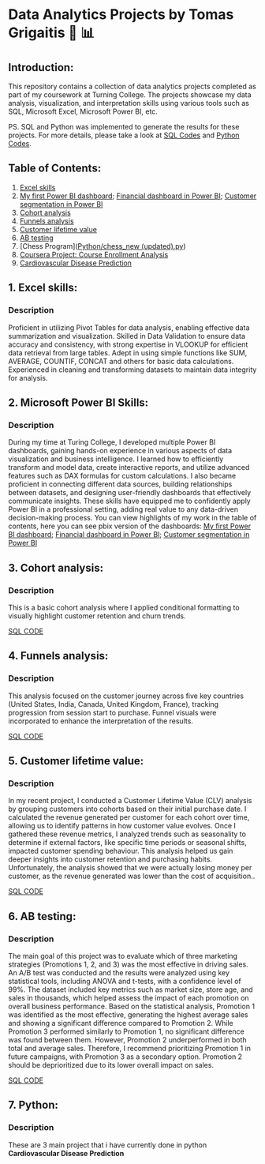 # Data Analytics Projects by Tomas Grigaitis  🔎 📊 

## Introduction:
This repository contains a collection of data analytics projects completed as part of my coursework at Turning College. The projects showcase my data analysis, visualization, and interpretation skills using various tools such as SQL, Microsoft Excel, Microsoft Power BI, etc.

PS. SQL and Python was implemented to generate the results for these projects. For more details, please take a look at [SQL Codes](https://github.com/tomikasas/Codes-SQL-) and [Python Codes](https://github.com/tomikasas/Codes-Python-).

## Table of Contents:
1. [Excel skills](Excel/Excel%20knowledge%20(simple%20example).xlsx)
2. [My first Power BI dashboard](Power%20BI/My%20first%20powerbi%20dashboard.pdf); [Financial dashboard in Power BI](Power%20BI/Financial%20overview%20dashboard.pdf); [Customer segmentation in Power BI](Power%20BI/Customer%20segmentation%20POWER%20BI.pdf)
3. [Cohort analysis](Excel/Cohort%20analysis.xlsx)
4. [Funnels analysis](Excel/funnels.xlsx)
5. [Customer lifetime value](Excel/Customer%20lifetime%20value%20(cohorts).xlsx)
6. [AB testing](AB%20test%20task.docx)
7. [Chess Program]([Python/chess_new (updated).py](https://github.com/tomikasas/Projects/blob/main/Python/chess_new%20(updated).py))
8. [Coursera Project: Course Enrollment Analysis](Python/Coursera_project.ipynb)
9. [Cardiovascular Disease Prediction](Python/Cardiovascular_disease_prediction.ipynb)

## 1. Excel skills:
### Description
Proficient in utilizing Pivot Tables for data analysis, enabling effective data summarization and visualization. Skilled in Data Validation to ensure data accuracy and consistency, with strong expertise in VLOOKUP for efficient data retrieval from large tables. Adept in using simple functions like SUM, AVERAGE, COUNTIF, CONCAT and others for basic data calculations. Experienced in cleaning and transforming datasets to maintain data integrity for analysis.

## 2. Microsoft Power BI Skills:
### Description
During my time at Turing College, I developed multiple Power BI dashboards, gaining hands-on experience in various aspects of data visualization and business intelligence. I learned how to efficiently transform and model data, create interactive reports, and utilize advanced features such as DAX formulas for custom calculations. I also became proficient in connecting different data sources, building relationships between datasets, and designing user-friendly dashboards that effectively communicate insights. These skills have equipped me to confidently apply Power BI in a professional setting, adding real value to any data-driven decision-making process. You can view highlights of my work in the table of contents, here you can see pbix version of the dashboards: [My first Power BI dashboard](Power%20BI/My%20first%20powerbi%20dashboard.pbix); [Financial dashboard in Power BI](Power%20BI/Financial%20overview%20dashboard.pbix); [Customer segmentation in Power BI](Power%20BI/Customer%20segmentation%20POWER%20BI.pbix)

## 3. Cohort analysis:
### Description
This is a basic cohort analysis where I applied conditional formatting to visually highlight customer retention and churn trends.

[SQL CODE](https://github.com/tomikasas/Codes/blob/main/Subscription_Retention.sql)

## 4. Funnels analysis:
### Description
This analysis focused on the customer journey across five key countries (United States, India, Canada, United Kingdom, France), tracking progression from session start to purchase. Funnel visuals were incorporated to enhance the interpretation of the results.

[SQL CODE](https://github.com/tomikasas/Codes/blob/main/funnels.sql)

## 5. Customer lifetime value:
### Description
In my recent project, I conducted a Customer Lifetime Value (CLV) analysis by grouping customers into cohorts based on their initial purchase date. I calculated the revenue generated per customer for each cohort over time, allowing us to identify patterns in how customer value evolves. Once I gathered these revenue metrics, I analyzed trends such as seasonality to determine if external factors, like specific time periods or seasonal shifts, impacted customer spending behaviour. This analysis helped us gain deeper insights into customer retention and purchasing habits. Unfortunately, the analysis showed that we were actually losing money per customer, as the revenue generated was lower than the cost of acquisition..

[SQL CODE](https://github.com/tomikasas/Codes/blob/main/Customer%20lifetime%20value.sql)

## 6. AB testing:
### Description
The main goal of this project was to evaluate which of three marketing strategies (Promotions 1, 2, and 3) was the most effective in driving sales. An A/B test was conducted and the results were analyzed using key statistical tools, including ANOVA and t-tests, with a 
confidence level of 99%. The dataset included key metrics such as market size, store age, and sales in thousands, which helped assess the impact of each promotion on overall business performance.
Based on the statistical analysis, Promotion 1 was identified as the most effective, generating the highest average sales and showing a significant difference compared to Promotion 2. While Promotion 3 performed similarly to Promotion 1, no significant difference was found between them. However, Promotion 2 underperformed in both total and average sales. Therefore, I recommend prioritizing Promotion 1 in future campaigns, with Promotion 3 as a secondary option. Promotion 2 should be deprioritized due to its lower overall impact on sales.

[SQL CODE](https://github.com/tomikasas/Codes/blob/main/AB%20test.sql)

## 7. Python:
### Description
These are 3 main project that i have currently done in python
**Cardiovascular Disease Prediction** 


